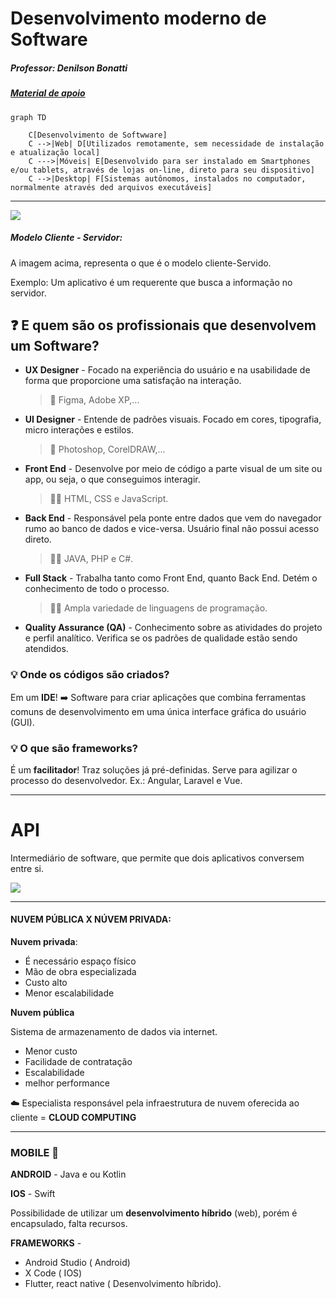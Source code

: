 # Desenvolvimento moderno de Software

##### Professor: Denilson Bonatti 

##### [Material de apoio](https://academiapme-my.sharepoint.com/:p:/g/personal/nubia_dio_me/EYHcjptuOoNPs4qzd2upfmwBaLoG_FfSdzZH3zJiBvABiw?rtime=AYC6zm2z2kg)

```mermaid
graph TD
 
    C[Desenvolvimento de Softwware]
    C -->|Web| D[Utilizados remotamente, sem necessidade de instalação e atualização local]
    C --->|Móveis| E[Desenvolvido para ser instalado em Smartphones e/ou tablets, através de lojas on-line, direto para seu dispositivo]
    C -->|Desktop| F[Sistemas autônomos, instalados no computador, normalmente através ded arquivos executáveis]
```

------





![](https://upload.wikimedia.org/wikipedia/commons/1/1c/Cliente-Servidor.png)

##### Modelo Cliente - Servidor: 

A imagem acima, representa o que é o modelo cliente-Servido.

Exemplo: Um aplicativo é um requerente que busca a informação no servidor.



## :question: E quem são os profissionais que desenvolvem um Software?



- **UX Designer** - Focado na experiência do usuário e na usabilidade de forma que proporcione uma satisfação na interação.

  > :wrench: Figma, Adobe XP,...

- **UI Designer** - Entende de padrões visuais. Focado em cores, tipografia, micro interações e estilos. 

  > :wrench: Photoshop, CorelDRAW,...



- **Front End** - Desenvolve por meio de código a parte visual de um site ou app, ou seja, o que conseguimos interagir.

  > :man_technologist: HTML, CSS e JavaScript.

- **Back End** - Responsável pela ponte entre dados que vem do navegador rumo ao banco de dados e vice-versa. Usuário final não possui acesso direto.

  > :woman_technologist: JAVA, PHP e C#.

- **Full Stack** - Trabalha tanto como Front End, quanto Back End. Detém o conhecimento de todo o processo.

  > :woman_technologist: Ampla variedade de linguagens de programação.

- **Quality Assurance (QA)** - Conhecimento sobre as atividades do projeto e perfil analítico. Verifica se os padrões de qualidade estão sendo atendidos.



### :bulb: Onde os códigos são criados?

Em um **IDE**! :arrow_right: Software para criar aplicações que combina ferramentas comuns de desenvolvimento em uma única interface gráfica do usuário (GUI).

### :bulb: O que são frameworks?

É um **facilitador**! Traz soluções já pré-definidas. Serve para agilizar o processo do desenvolvedor. Ex.: Angular, Laravel e Vue.



------



# API 

Intermediário de software, que permite que dois aplicativos conversem entre si.

![](https://programathor.com.br/blog/wp-content/uploads/2018/08/api-768x300.jpg)



------



#### NUVEM PÚBLICA X NÚVEM PRIVADA:

**Nuvem privada**:

- É necessário espaço físico
- Mão de obra especializada
- Custo alto
- Menor escalabilidade

**Nuvem pública**

Sistema de armazenamento de dados via internet.

-  Menor custo
- Facilidade de contratação
- Escalabilidade
- melhor performance 

:cloud: Especialista responsável pela infraestrutura de nuvem oferecida ao cliente = **CLOUD COMPUTING**

------

### MOBILE :mobile_phone_off:

**ANDROID** - Java e ou Kotlin

**IOS** - Swift

Possibilidade de utilizar um <strong>desenvolvimento híbrido</strong> (web), porém é encapsulado, falta recursos.

**FRAMEWORKS** - 

- Android Studio ( Android)
- X Code ( IOS)
- Flutter, react native ( Desenvolvimento híbrido).





